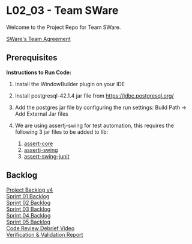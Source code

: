 # L02_03 - Team SWare
Welcome to the Project Repo for Team SWare.

[SWare's Team Agreement](https://github.com/CSCC01F17/L02_03/blob/master/Deliverables/Deliverable_1/Project_Info.pdf) 

## Prerequisites
**Instructions to Run Code:**
1. Install the WindowBuilder plugin on your IDE
2. Install postgresql-42.1.4 jar file from https://jdbc.postgresql.org/
3. Add the postgres jar file by configuring the run settings: Build Path -> Add External Jar files
4. We are using assertj-swing for test automation, this requires the following 3 jar files to be added to lib:

    1. [assert-core](http://central.maven.org/maven2/org/assertj/assertj-core/3.8.0/assertj-core-3.8.0.jar)
    2. [assertj-swing](http://central.maven.org/maven2/org/assertj/assertj-swing/3.8.0/assertj-swing-3.8.0.jar)
    3. [assert-swing-junit](http://central.maven.org/maven2/org/assertj/assertj-swing-junit/3.8.0/assertj-swing-junit-3.8.0.jar)


## Backlog
[Project Backlog v4](https://github.com/CSCC01F17/L02_03/blob/master/Deliverables/Deliverable_5/Project_Backlog_v4.pdf)  
[Sprint 01 Backlog](https://github.com/CSCC01F17/L02_03/blob/master/Deliverables/Deliverable_3/Sprint_01_Backlog.pdf)  
[Sprint 02 Backlog](https://github.com/CSCC01F17/L02_03/blob/ustory03/Deliverables/Deliverable_4/Sprint_02_Backlog.pdf)  
[Sprint 03 Backlog](https://github.com/CSCC01F17/L02_03/blob/ustory03/Deliverables/Deliverable_4/Sprint_03_Backlog.pdf)  
[Sprint 04 Backlog](https://github.com/CSCC01F17/L02_03/blob/master/Deliverables/Deliverable_5/Sprint_04_Backlog.pdf)  
[Sprint 05 Backlog](https://github.com/CSCC01F17/L02_03/blob/master/Deliverables/Deliverable_5/Sprint_05_Backlog.pdf)  
[Code Review Debrief Video](https://drive.google.com/file/d/1gh6kGl7ygeRDOReZ5Xuvtna7WPnH_0U0/view?usp=sharing)  
[Verification & Validation Report](https://github.com/CSCC01F17/L02_03/blob/master/Deliverables/Deliverable_5/Report.pdf)  

